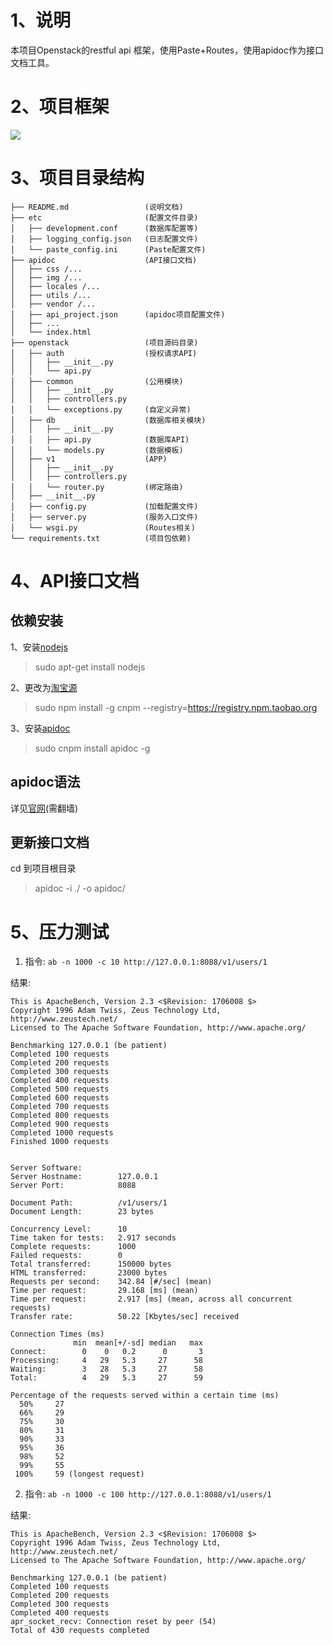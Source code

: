# 1、说明

本项目Openstack的restful api 框架，使用Paste+Routes，使用apidoc作为接口文档工具。

# 2、项目框架

![](http://o6p181fdf.bkt.clouddn.com/16-5-27/18951712.jpg)


# 3、项目目录结构


```
├── README.md                 (说明文档)
├── etc                       (配置文件目录)
│   ├── development.conf      (数据库配置等)
│   ├── logging_config.json   (日志配置文件)
│   └── paste_config.ini      (Paste配置文件)
├── apidoc                    (API接口文档)
│   ├── css /...
│   ├── img /...
│   ├── locales /...
│   ├── utils /...
│   ├── vendor /...
│   ├── api_project.json      (apidoc项目配置文件)
│   ├── ...
│   └── index.html
├── openstack                 (项目源码目录)
│   ├── auth                  (授权请求API)
│   │   ├── __init__.py
│   │   └── api.py
│   ├── common                (公用模块)
│   │   ├── __init__.py
│   │   ├── controllers.py
│   │   └── exceptions.py     (自定义异常)
│   ├── db                    (数据库相关模块)
│   │   ├── __init__.py
│   │   ├── api.py            (数据库API)
│   │   └── models.py         (数据模板)
│   ├── v1                    (APP)
│   │   ├── __init__.py
│   │   ├── controllers.py
│   │   └── router.py         (绑定路由)
│   ├── __init__.py
│   ├── config.py             (加载配置文件)
│   ├── server.py             (服务入口文件)
│   └── wsgi.py               (Routes相关)
└── requirements.txt          (项目包依赖)

```

# 4、API接口文档

## 依赖安装

1、安装[nodejs](https://nodejs.org/)

> sudo apt-get install nodejs

2、更改为[淘宝源](http://npm.taobao.org/)

> sudo npm install -g cnpm --registry=https://registry.npm.taobao.org

3、安装[apidoc](http://apidocjs.com/)

> sudo cnpm install apidoc -g

## apidoc语法

详见[官网](http://apidocjs.com/)(需翻墙)

## 更新接口文档

cd 到项目根目录

> apidoc -i ./ -o apidoc/


# 5、压力测试

1. 指令:
`ab -n 1000 -c 10 http://127.0.0.1:8088/v1/users/1`

结果:

```
This is ApacheBench, Version 2.3 <$Revision: 1706008 $>
Copyright 1996 Adam Twiss, Zeus Technology Ltd, http://www.zeustech.net/
Licensed to The Apache Software Foundation, http://www.apache.org/

Benchmarking 127.0.0.1 (be patient)
Completed 100 requests
Completed 200 requests
Completed 300 requests
Completed 400 requests
Completed 500 requests
Completed 600 requests
Completed 700 requests
Completed 800 requests
Completed 900 requests
Completed 1000 requests
Finished 1000 requests


Server Software:
Server Hostname:        127.0.0.1
Server Port:            8088

Document Path:          /v1/users/1
Document Length:        23 bytes

Concurrency Level:      10
Time taken for tests:   2.917 seconds
Complete requests:      1000
Failed requests:        0
Total transferred:      150000 bytes
HTML transferred:       23000 bytes
Requests per second:    342.84 [#/sec] (mean)
Time per request:       29.168 [ms] (mean)
Time per request:       2.917 [ms] (mean, across all concurrent requests)
Transfer rate:          50.22 [Kbytes/sec] received

Connection Times (ms)
              min  mean[+/-sd] median   max
Connect:        0    0   0.2      0       3
Processing:     4   29   5.3     27      58
Waiting:        3   28   5.3     27      58
Total:          4   29   5.3     27      59

Percentage of the requests served within a certain time (ms)
  50%     27
  66%     29
  75%     30
  80%     31
  90%     33
  95%     36
  98%     52
  99%     55
 100%     59 (longest request)

```

2. 指令: `ab -n 1000 -c 100 http://127.0.0.1:8088/v1/users/1`

结果:

```
This is ApacheBench, Version 2.3 <$Revision: 1706008 $>
Copyright 1996 Adam Twiss, Zeus Technology Ltd, http://www.zeustech.net/
Licensed to The Apache Software Foundation, http://www.apache.org/

Benchmarking 127.0.0.1 (be patient)
Completed 100 requests
Completed 200 requests
Completed 300 requests
Completed 400 requests
apr_socket_recv: Connection reset by peer (54)
Total of 430 requests completed

```